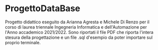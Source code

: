 # ProgettoDataBase
Progetto didattico eseguito da Arianna Agresta e Michele Di Renzo per il corso di laurea triennale Ingegneria Informatica e dell'Automazione per l'Anno accademico 2021/2022. Sono riportati il file PDF che riporta l'intera stesura della progettazione e un file .sql d'esempio da poter importare sul proprio terminale.
